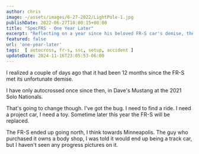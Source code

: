 ```yaml
---
author: chris
image: ~/assets/images/6-27-2022/LightPole-1.jpg
publishDate: 2022-06-27T10:00:15+00:00
title: "SpecFRS - One Year Later"
excerpt: "Reflecting on a year since his beloved FR-S car's demise, the author passionately plans for a new autocross project, reigniting his racing spirit."
featured: false
url: 'one-year-later'
tags:  [ autocross, fr-s, ssc, setup, accident ] 
updateDate: 2024-11-16T23:05:53-06:00
---
```


I realized a couple of days ago that it had been 12 months since the FR-S met its unfortunate demise. 

I have only autocrossed once since then, in Dave's Mustang at the 2021 Solo Nationals. 

That's going to change though. I've got the bug. I need to find a ride. I need a project car, I need a toy. Sometime later this year the FR-S will be replaced.

The FR-S ended up going north, I think towards Minneapolis. The guy who purchased it owns a body shop, I was told it would end up being a track car, but I haven't seen any progress pictures on it.
